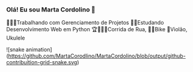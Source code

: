 ### Olá! Eu sou Marta Cordolino 👋

👩🏻‍💻Trabalhando com Gerenciamento de Projetos
👩‍🎓Estudando Desenvolvimento Web em Python
🏆🏅🏃‍♀️Corrida de Rua, 🚵‍♀️Bike
🎼Violão, Ukulele


![snake animation] (https://github.com/MartaCorodlino/MartaCordolino/blob/output/github-contribuition-grid-snake.svg)
